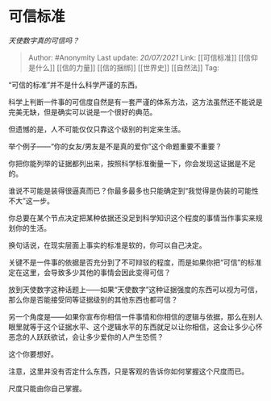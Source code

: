# 可信标准
*天使数字真的可信吗？*

> Author: #Anonymity 
> Last update: *20/07/2021* 
> Link: [[可信标准]] [[信仰是什么]] [[信的力量]] [[信的捆绑]] [[世界史]] [[自然法]] 
> Tag:  


“可信的标准”并不是什么科学严谨的东西。

科学上判断一件事的可信度自然是有一套严谨的体系方法，这方法虽然还不能说是完美无缺，但是确实可以说是一个很好的典范。

但遗憾的是，人不可能仅仅只靠这个级别的判定来生活。

举个例子——“你的女友/男友是不是真的爱你”这个命题重要不重要？

你把你能列举的证据都列出来，按照科学标准衡量一下，你会发现这证据是不足的。

谁说不可能是装得很逼真而已？你最多最多也只能确定到“我觉得是伪装的可能性不大”这一步。

你总要在某个节点决定把某种依据还没足到科学知识这个程度的事情当作事实来规划你的生活。

换句话说，在现实层面上事实的标准是软的，你可以自己决定。

关键不是一件事的依据是否充分到了不可辩驳的程度，而是如果你把“可信”的标准定在这里，会导致多少其他的事情会因此变得可信？

放到天使数字这种话题上——如果“天使数字”这种证据强度的东西可以视为可信，那么你是否能接受同等证据级别的其他东西也都可信？

另一个角度是——如果你宣布你相信一件事情和你相信的逻辑与依据，那么在别人眼里就等于这个证据水平、这个逻辑水平的东西就足以让你相信，这会让多少心怀恶念的人跃跃欲试，会让多少爱你的人产生恐慌？

这个你要想好。

注意，这里并没有否定什么东西，只是客观的告诉你如何掌握这个尺度而已。

尺度只能由你自己掌握。